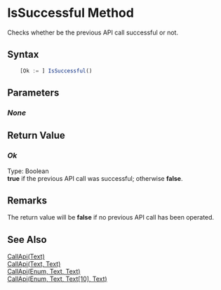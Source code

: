# IsSuccessful Method
Checks whether be the previous API call successful or not.

## Syntax
```javascript
    [Ok := ] IsSuccessful()
```

## Parameters
### *None*

## Return Value
### *Ok*
Type: Boolean<br/>
**true** if the previous API call was successful; otherwise **false**. 

## Remarks
The return value will be **false** if no previous API call has been operated.

## See Also
[CallApi(Text)](./callapi1.md)<br />
[CallApi(Text, Text)](./callapi2.md)<br />
[CallApi(Enum, Text, Text)](./callapi3.md)<br />
[CallApi(Enum, Text, Text[10], Text)](./callapi4.md)